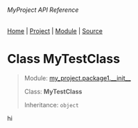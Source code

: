###### MyProject API Reference
[Home](/docs/api/README.md) | [Project](/README.md) | [Module](/docs/api/modules/my_project/package1/__init__/README.md) | [Source](/src/my_project/package1/__init__.py)

# Class MyTestClass
> Module: [my\_project.package1.\_\_init\_\_](/docs/api/modules/my_project/package1/__init__/README.md)
>
> Class: **MyTestClass**
>
> Inheritance: `object`

hi


